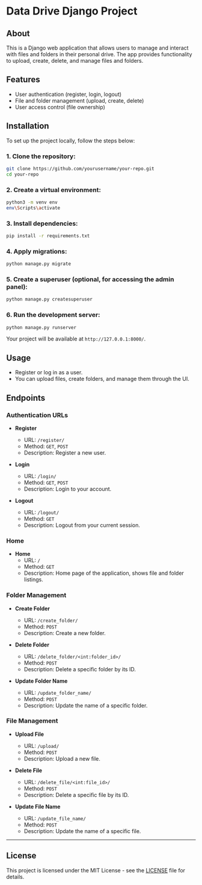 
# Data Drive Django Project

## About
This is a Django web application that allows users to manage and interact with files and folders in their personal drive. The app provides functionality to upload, create, delete, and manage files and folders.

## Features
- User authentication (register, login, logout)
- File and folder management (upload, create, delete)
- User access control (file ownership)

## Installation

To set up the project locally, follow the steps below:

### 1. Clone the repository:
```bash
git clone https://github.com/yourusername/your-repo.git
cd your-repo
```

### 2. Create a virtual environment:
```bash
python3 -m venv env
env\Scripts\activate
```

### 3. Install dependencies:
```bash
pip install -r requirements.txt
```

### 4. Apply migrations:
```bash
python manage.py migrate
```

### 5. Create a superuser (optional, for accessing the admin panel):
```bash
python manage.py createsuperuser
```

### 6. Run the development server:
```bash
python manage.py runserver
```

Your project will be available at `http://127.0.0.1:8000/`.

## Usage
- Register or log in as a user.
- You can upload files, create folders, and manage them through the UI.

## Endpoints

### Authentication URLs

- **Register**
  - URL: `/register/`
  - Method: `GET`, `POST`
  - Description: Register a new user.

- **Login**
  - URL: `/login/`
  - Method: `GET`, `POST`
  - Description: Login to your account.

- **Logout**
  - URL: `/logout/`
  - Method: `GET`
  - Description: Logout from your current session.

### Home

- **Home**
  - URL: `/`
  - Method: `GET`
  - Description: Home page of the application, shows file and folder listings.

### Folder Management

- **Create Folder**
  - URL: `/create_folder/`
  - Method: `POST`
  - Description: Create a new folder.

- **Delete Folder**
  - URL: `/delete_folder/<int:folder_id>/`
  - Method: `POST`
  - Description: Delete a specific folder by its ID.

- **Update Folder Name**
  - URL: `/update_folder_name/`
  - Method: `POST`
  - Description: Update the name of a specific folder.

### File Management

- **Upload File**
  - URL: `/upload/`
  - Method: `POST`
  - Description: Upload a new file.

- **Delete File**
  - URL: `/delete_file/<int:file_id>/`
  - Method: `POST`
  - Description: Delete a specific file by its ID.

- **Update File Name**
  - URL: `/update_file_name/`
  - Method: `POST`
  - Description: Update the name of a specific file.



---

## License

This project is licensed under the MIT License - see the [LICENSE](LICENSE) file for details.
